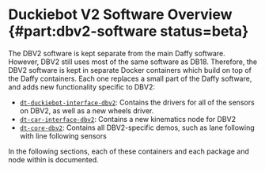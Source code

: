 # Duckiebot V2 Software Overview {#part:dbv2-software status=beta}

The DBV2 software is kept separate from the main Daffy software.
However, DBV2 still uses most of the same software as DB18. Therefore, the DBV2 software is kept in separate
Docker containers which build on top of the Daffy containers. Each one replaces a small part of the Daffy
software, and adds new functionality specific to DBV2:

 - [`dt-duckiebot-interface-dbv2`](https://github.com/duckietown/dt-duckiebot-interface-dbv2): 
   Contains the drivers for all of the sensors on DBV2, as well as a new wheels driver.
 - [`dt-car-interface-dbv2`](https://github.com/duckietown/dt-car-interface-dbv2): 
   Contains a new kinematics node for DBV2
 - [`dt-core-dbv2`](https://github.com/duckietown/dt-core-dbv2): 
   Contains all DBV2-specific demos, such as lane following with line following sensors

In the following sections, each of these containers and each package and node within is documented.
